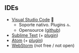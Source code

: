 ## IDEs

 - [Visual Studio Code](https://code.visualstudio.com/) 🤴
    - Soporte nativo. Plugins 🔝. 
    - Opensource ([github](https://github.com/Microsoft/vscode))
 - [Sublime Text](https://www.sublimetext.com/) (+ [plugin](https://github.com/Microsoft/TypeScript-Sublime-Plugin))
 - [Atom](https://atom.io/) (+ [plugin](https://atom.io/packages/atom-typescript))
 - [WebStorm](https://www.jetbrains.com/webstorm/) (not free / not open)
